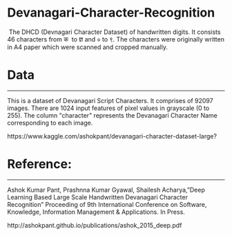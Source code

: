 # Devanagari-Character-Recognition
<p>&nbsp;The DHCD (Devnagari Character Dataset) of handwritten digits. It consists 46 characters from क &nbsp;to&nbsp;ज्ञ and&nbsp;० to ९.&nbsp;The characters were&nbsp;originally written in A4 paper which were scanned and cropped manually.</p>
<h1>Data</h1>
<hr />
<p>This is a dataset of Devanagari Script Characters. It comprises of 92097 images.&nbsp;There are 1024 input features of pixel values in grayscale (0 to 255). The column "character" represents the Devanagari Character Name corresponding to each image.</p>
https://www.kaggle.com/ashokpant/devanagari-character-dataset-large?
<h1><strong>Reference:</strong></h1>
<hr />
<p>Ashok Kumar Pant, Prashnna Kumar Gyawal, Shailesh Acharya,&rdquo;Deep Learning Based Large Scale Handwritten Devanagari Character Recognition&rdquo; Proceeding of 9th International Conference on Software, Knowledge, Information Management &amp; Applications. In Press.</p>
http://ashokpant.github.io/publications/ashok_2015_deep.pdf
